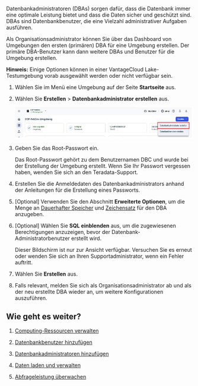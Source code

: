 Datenbankadministratoren (DBAs) sorgen dafür, dass die Datenbank immer eine optimale Leistung bietet und dass die Daten sicher und geschützt sind. DBAs sind Datenbankbenutzer, die eine Vielzahl administrativer Aufgaben ausführen.

Als Organisationsadministrator können Sie über das Dashboard von Umgebungen den ersten (primären) DBA für eine Umgebung erstellen. Der primäre DBA-Benutzer kann dann weitere DBAs und Benutzer für die Umgebung erstellen.

**Hinweis:** Einige Optionen können in einer VantageCloud Lake-Testumgebung vorab ausgewählt werden oder nicht verfügbar sein.

1.  Wählen Sie im Menü eine Umgebung auf der Seite **Startseite** aus.

2.  Wählen Sie **Erstellen** \> **Datenbankadministrator erstellen** aus.

    ![Erstellen Sie die Datenbankadministratoransicht.](Images/rur1731533011728.png)

3.  Geben Sie das Root-Passwort ein.

    Das Root-Passwort gehört zu dem Benutzernamen DBC und wurde bei der Erstellung der Umgebung erstellt. Wenn Sie Ihr Passwort vergessen haben, wenden Sie sich an den Teradata-Support.

4.  Erstellen Sie die Anmeldedaten des Datenbankadministrators anhand der Anleitungen für die Erstellung eines Passworts.

5.  \[Optional\] Verwenden Sie den Abschnitt **Erweiterte Optionen**, um die Menge an [Dauerhafter Speicher](yvc1731523611301.md) und [Zeichensatz](hnk1731523638342.md) für den DBA anzugeben.

6.  \[Optional\] Wählen Sie **SQL einblenden** aus, um die zugewiesenen Berechtigungen anzuzeigen, bevor der Datenbank-Administratorbenutzer erstellt wird.

    Dieser Bildschirm ist nur zur Ansicht verfügbar. Versuchen Sie es erneut oder wenden Sie sich an Ihren Supportadministrator, wenn ein Fehler auftritt.

7.  Wählen Sie **Erstellen** aus.

8.  Falls relevant, melden Sie sich als Organisationsadministrator ab und als der neu erstellte DBA wieder an, um weitere Konfigurationen auszuführen.

Wie geht es weiter?
-------------------

1.  [Computing-Ressourcen verwalten](nmr1658424425362.md)

2.  [Datenbankbenutzer hinzufügen](wxe1659392685092.md)

3.  [Datenbankadministratoren hinzufügen](chs1723830476456.md)

4.  [Daten laden und verwalten](jwm1694121113608.md)

5.  [Abfrageleistung überwachen](ajr1640280560519.md)

